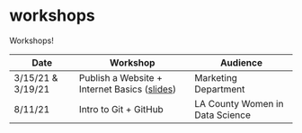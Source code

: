 # workshops

Workshops!

| Date | Workshop | Audience |
| ---- | -------- | -------- |
| 3/15/21 & 3/19/21 | Publish a Website + Internet Basics ([slides](https://docs.google.com/presentation/d/1_On0rq0O3xFyxc3i7i6M_g8FURNl1aZiZW-jlr3GjDY/edit?usp=sharing)) | Marketing Department |
| 8/11/21 | Intro to Git + GitHub | LA County Women in Data Science |

